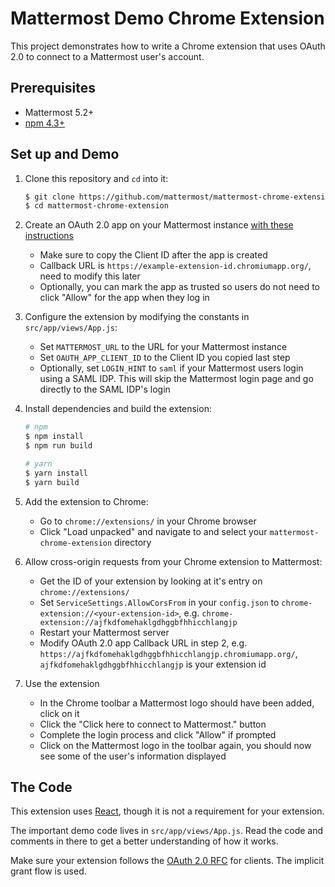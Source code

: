 # Mattermost Demo Chrome Extension

This project demonstrates how to write a Chrome extension that uses OAuth 2.0 to connect to a Mattermost user's account.

## Prerequisites

* Mattermost 5.2+
* [npm 4.3+](https://www.npmjs.com/)

## Set up and Demo

1. Clone this repository and `cd` into it:
    ```bash
    $ git clone https://github.com/mattermost/mattermost-chrome-extension
    $ cd mattermost-chrome-extension
    ```

2. Create an OAuth 2.0 app on your Mattermost instance [with these instructions](https://docs.mattermost.com/developer/oauth-2-0-applications.html)
    * Make sure to copy the Client ID after the app is created
    * Callback URL is `https://example-extension-id.chromiumapp.org/`, need to modify this later
    * Optionally, you can mark the app as trusted so users do not need to click "Allow" for the app when they log in

3. Configure the extension by modifying the constants in `src/app/views/App.js`:
    * Set `MATTERMOST_URL` to the URL for your Mattermost instance
    * Set `OAUTH_APP_CLIENT_ID` to the Client ID you copied last step
    * Optionally, set `LOGIN_HINT` to `saml` if your Mattermost users login using a SAML IDP. This will skip the Mattermost login page and go directly to the SAML IDP's login

4. Install dependencies and build the extension:
    ```bash
    # npm
    $ npm install
    $ npm run build

    # yarn
    $ yarn install
    $ yarn build
    ```

5. Add the extension to Chrome:
    * Go to `chrome://extensions/` in your Chrome browser
    * Click "Load unpacked" and navigate to and select your `mattermost-chrome-extension` directory

6. Allow cross-origin requests from your Chrome extension to Mattermost:
   * Get the ID of your extension by looking at it's entry on `chrome://extensions/`
    * Set `ServiceSettings.AllowCorsFrom` in your `config.json` to `chrome-extension://<your-extension-id>`, e.g. `chrome-extension://ajfkdfomehaklgdhggbfhhicchlangjp`
    * Restart your Mattermost server
   * Modify OAuth 2.0 app Callback URL in step 2, e.g. `https://ajfkdfomehaklgdhggbfhhicchlangjp.chromiumapp.org/`, `ajfkdfomehaklgdhggbfhhicchlangjp` is your extension id

7. Use the extension
    * In the Chrome toolbar a Mattermost logo should have been added, click on it
    * Click the "Click here to connect to Mattermost." button
    * Complete the login process and click "Allow" if prompted
    * Click on the Mattermost logo in the toolbar again, you should now see some of the user's information displayed

## The Code

This extension uses [React](https://reactjs.org/), though it is not a requirement for your extension.

The important demo code lives in `src/app/views/App.js`. Read the code and comments in there to get a better understanding of how it works.

Make sure your extension follows the [OAuth 2.0 RFC](https://tools.ietf.org/html/rfc6749) for clients. The implicit grant flow is used.